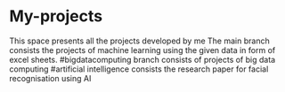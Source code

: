 # My-projects
This space presents all the projects developed by me 
The main branch consists the projects of machine learning using the given data in form of excel sheets.
#bigdatacomputing branch consists of projects of big data computing 
#artificial intelligence consists the research paper for facial recognisation using AI 
